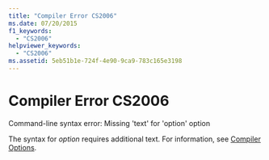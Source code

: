 ```yaml
---
title: "Compiler Error CS2006"
ms.date: 07/20/2015
f1_keywords: 
  - "CS2006"
helpviewer_keywords: 
  - "CS2006"
ms.assetid: 5eb51b1e-724f-4e90-9ca9-783c165e3198
---
```

# Compiler Error CS2006
Command-line syntax error: Missing 'text' for 'option' option  
  
 The syntax for *option* requires additional text. For information, see [Compiler Options](../../csharp/language-reference/compiler-options/index.md).
